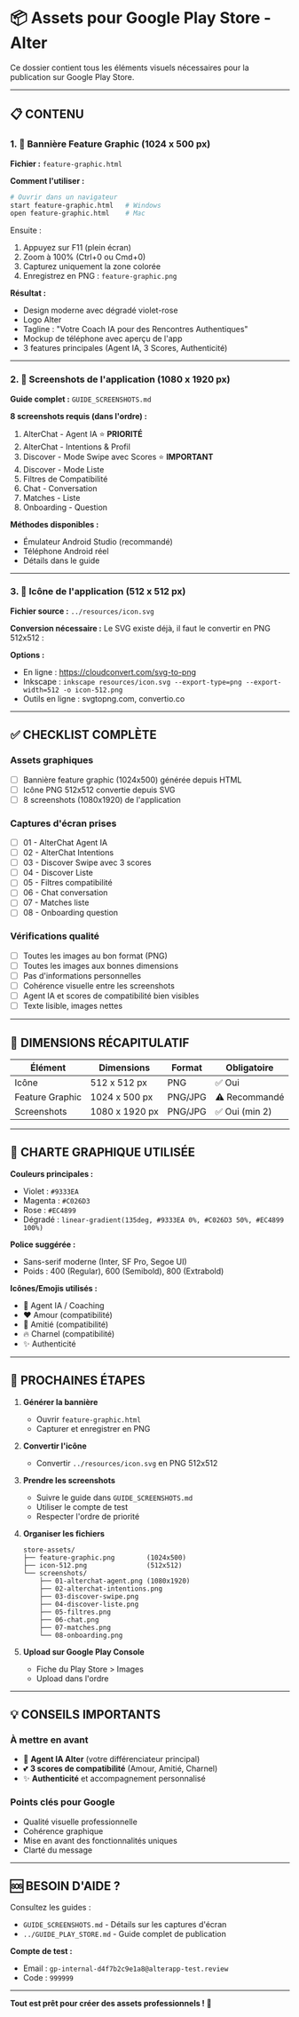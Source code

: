 # 📦 Assets pour Google Play Store - Alter

Ce dossier contient tous les éléments visuels nécessaires pour la publication sur Google Play Store.

---

## 📋 CONTENU

### 1. 🎨 Bannière Feature Graphic (1024 x 500 px)

**Fichier :** `feature-graphic.html`

**Comment l'utiliser :**
```bash
# Ouvrir dans un navigateur
start feature-graphic.html   # Windows
open feature-graphic.html    # Mac
```

Ensuite :
1. Appuyez sur F11 (plein écran)
2. Zoom à 100% (Ctrl+0 ou Cmd+0)
3. Capturez uniquement la zone colorée
4. Enregistrez en PNG : `feature-graphic.png`

**Résultat :**
- Design moderne avec dégradé violet-rose
- Logo Alter
- Tagline : "Votre Coach IA pour des Rencontres Authentiques"
- Mockup de téléphone avec aperçu de l'app
- 3 features principales (Agent IA, 3 Scores, Authenticité)

---

### 2. 📸 Screenshots de l'application (1080 x 1920 px)

**Guide complet :** `GUIDE_SCREENSHOTS.md`

**8 screenshots requis (dans l'ordre) :**
1. AlterChat - Agent IA ⭐ **PRIORITÉ**
2. AlterChat - Intentions & Profil
3. Discover - Mode Swipe avec Scores ⭐ **IMPORTANT**
4. Discover - Mode Liste
5. Filtres de Compatibilité
6. Chat - Conversation
7. Matches - Liste
8. Onboarding - Question

**Méthodes disponibles :**
- Émulateur Android Studio (recommandé)
- Téléphone Android réel
- Détails dans le guide

---

### 3. 🎯 Icône de l'application (512 x 512 px)

**Fichier source :** `../resources/icon.svg`

**Conversion nécessaire :**
Le SVG existe déjà, il faut le convertir en PNG 512x512 :

**Options :**
- En ligne : https://cloudconvert.com/svg-to-png
- Inkscape : `inkscape resources/icon.svg --export-type=png --export-width=512 -o icon-512.png`
- Outils en ligne : svgtopng.com, convertio.co

---

## ✅ CHECKLIST COMPLÈTE

### Assets graphiques
- [ ] Bannière feature graphic (1024x500) générée depuis HTML
- [ ] Icône PNG 512x512 convertie depuis SVG
- [ ] 8 screenshots (1080x1920) de l'application

### Captures d'écran prises
- [ ] 01 - AlterChat Agent IA
- [ ] 02 - AlterChat Intentions
- [ ] 03 - Discover Swipe avec 3 scores
- [ ] 04 - Discover Liste
- [ ] 05 - Filtres compatibilité
- [ ] 06 - Chat conversation
- [ ] 07 - Matches liste
- [ ] 08 - Onboarding question

### Vérifications qualité
- [ ] Toutes les images au bon format (PNG)
- [ ] Toutes les images aux bonnes dimensions
- [ ] Pas d'informations personnelles
- [ ] Cohérence visuelle entre les screenshots
- [ ] Agent IA et scores de compatibilité bien visibles
- [ ] Texte lisible, images nettes

---

## 📐 DIMENSIONS RÉCAPITULATIF

| Élément | Dimensions | Format | Obligatoire |
|---------|-----------|--------|-------------|
| Icône | 512 x 512 px | PNG | ✅ Oui |
| Feature Graphic | 1024 x 500 px | PNG/JPG | ⚠️ Recommandé |
| Screenshots | 1080 x 1920 px | PNG/JPG | ✅ Oui (min 2) |

---

## 🎨 CHARTE GRAPHIQUE UTILISÉE

**Couleurs principales :**
- Violet : `#9333EA`
- Magenta : `#C026D3`
- Rose : `#EC4899`
- Dégradé : `linear-gradient(135deg, #9333EA 0%, #C026D3 50%, #EC4899 100%)`

**Police suggérée :**
- Sans-serif moderne (Inter, SF Pro, Segoe UI)
- Poids : 400 (Regular), 600 (Semibold), 800 (Extrabold)

**Icônes/Emojis utilisés :**
- 🤖 Agent IA / Coaching
- ❤️ Amour (compatibilité)
- 🤝 Amitié (compatibilité)
- 🔥 Charnel (compatibilité)
- ✨ Authenticité

---

## 🚀 PROCHAINES ÉTAPES

1. **Générer la bannière**
   - Ouvrir `feature-graphic.html`
   - Capturer et enregistrer en PNG

2. **Convertir l'icône**
   - Convertir `../resources/icon.svg` en PNG 512x512

3. **Prendre les screenshots**
   - Suivre le guide dans `GUIDE_SCREENSHOTS.md`
   - Utiliser le compte de test
   - Respecter l'ordre de priorité

4. **Organiser les fichiers**
   ```
   store-assets/
   ├── feature-graphic.png        (1024x500)
   ├── icon-512.png               (512x512)
   └── screenshots/
       ├── 01-alterchat-agent.png (1080x1920)
       ├── 02-alterchat-intentions.png
       ├── 03-discover-swipe.png
       ├── 04-discover-liste.png
       ├── 05-filtres.png
       ├── 06-chat.png
       ├── 07-matches.png
       └── 08-onboarding.png
   ```

5. **Upload sur Google Play Console**
   - Fiche du Play Store > Images
   - Upload dans l'ordre

---

## 💡 CONSEILS IMPORTANTS

### À mettre en avant
- 🤖 **Agent IA Alter** (votre différenciateur principal)
- 💕 **3 scores de compatibilité** (Amour, Amitié, Charnel)
- ✨ **Authenticité** et accompagnement personnalisé

### Points clés pour Google
- Qualité visuelle professionnelle
- Cohérence graphique
- Mise en avant des fonctionnalités uniques
- Clarté du message

---

## 🆘 BESOIN D'AIDE ?

Consultez les guides :
- `GUIDE_SCREENSHOTS.md` - Détails sur les captures d'écran
- `../GUIDE_PLAY_STORE.md` - Guide complet de publication

**Compte de test :**
- Email : `gp-internal-d4f7b2c9e1a8@alterapp-test.review`
- Code : `999999`

---

**Tout est prêt pour créer des assets professionnels ! 🎨**

